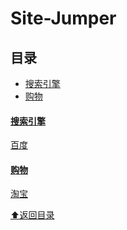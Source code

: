 # Site-Jumper

## <a name="toc"></a> 目录
- [搜索引擎](#search)
- [购物](#shopping)

#### <a name="search" href="#search">搜索引擎</a>
<a href="www.baidu.com" target="_blank">百度</a>
#### <a name="shopping" href="#shopping">购物</a>
[淘宝](https://www.taobao.com)

[⬆︎返回目录](#toc)
